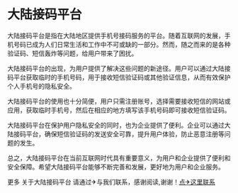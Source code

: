# 大陆接码平台

大陆接码平台是指在大陆地区提供手机号接码服务的平台。随着互联网的发展，手机号码已成为人们日常生活和工作中不可或缺的一部分。然而，随之而来的是各种验证码、短信轰炸等问题，给用户带来了困扰。

大陆接码平台的出现，为用户提供了解决这些问题的新途径。用户可以通过大陆接码平台获取临时的手机号码，用于接收短信验证码或其他验证信息，从而有效保护个人手机号的隐私安全。

大陆接码平台的使用也十分简便，用户只需注册账号，选择需要接收短信的网站或应用，获取临时手机号，然后在相应的地方填写该手机号码即可接收短信验证码。

大陆接码平台在保护用户隐私安全的同时，也为企业提供了便利。企业可以通过大陆接码平台，确保短信验证码的发送安全可靠，提升用户体验，防止恶意注册等问题的发生。

总之，大陆接码平台在当前互联网时代具有重要意义，为用户和企业提供了便利和安全保障。希望大陆接码平台能够不断完善和发展，更好地为用户和企业服务。

更多 关于大陆接码平台 请通过✈与我们联系，感谢阅读,谢谢！[点✈这里联系](https://sms.k02.cc)
